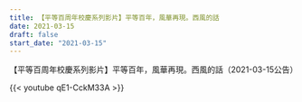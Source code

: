 ```yaml
---
title: 【平等百周年校慶系列影片】平等百年，風華再現。西風的話
date: 2021-03-15
draft: false
start_date: "2021-03-15"
---
```


【平等百周年校慶系列影片】平等百年，風華再現。西風的話（2021-03-15公告）

{{< youtube qE1-CckM33A >}}